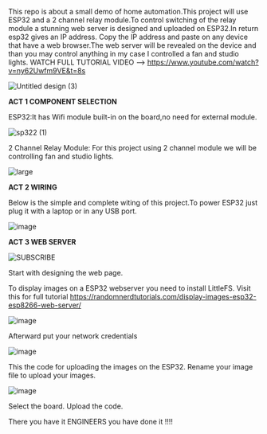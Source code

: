 This repo is about a small demo of home automation.This project will use ESP32 and a 2 channel relay module.To control switching of the relay module a stunning web server is designed and uploaded on ESP32.In return esp32 gives an IP address.
Copy the IP address and paste on any device that have a web browser.The web server will be revealed on the device and than you may control anything in my case I controlled a fan and studio lights.
WATCH FULL TUTORIAL VIDEO --> https://www.youtube.com/watch?v=ny62Uwfm9VE&t=8s

![Untitled design (3)](https://github.com/user-attachments/assets/ceeda2a0-b4fc-4861-97f4-e0b07665aaee)


**ACT 1 COMPONENT SELECTION**

ESP32:It has Wifi module built-in on the board,no need for external module.

![sp322 (1)](https://github.com/user-attachments/assets/923b0cc5-b261-48a1-abf8-0322b6fee8f0)


2 Channel Relay Module: For this project using 2 channel module we will be controlling fan and studio lights.

![large](https://github.com/user-attachments/assets/5102db54-9e91-4aff-80f6-e2815686d503)

**ACT 2 WIRING**

Below is the simple and complete witing of this project.To power ESP32 just plug it with a laptop or in any USB port.

![image](https://github.com/user-attachments/assets/68506122-7ab6-47bb-a46d-110afffe08ab)


**ACT 3 WEB SERVER**

![SUBSCRIBE](https://github.com/user-attachments/assets/5dd17e9d-ddec-414f-aa17-2b92bc24f009)

Start with designing the web page.

To display images on a ESP32 webserver you need to install LittleFS. Visit this for full tutorial https://randomnerdtutorials.com/display-images-esp32-esp8266-web-server/

![image](https://github.com/user-attachments/assets/89041f3b-8cc5-4379-8648-ac49236cc7fa)

Afterward put your network credentials 

![image](https://github.com/user-attachments/assets/5eab61bc-8ee7-42e7-9990-5080d62d227e)

This the code for uploading the images on the ESP32. Rename your image file to upload your images.

![image](https://github.com/user-attachments/assets/174a5ed7-c485-48b3-ae53-c104e68deec4)

Select the board.
Upload the code.

There you have it ENGINEERS you have done it !!!!









